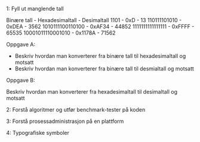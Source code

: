 1: Fyll ut manglende tall

Binære tall - Hexadesimaltall - Desimaltall 
1101 - 0xD - 13
110111101010 - 0xDEA - 3562
1010111100110100 - 0xAF34 - 44852
1111111111111111 - 0xFFFF - 65535
10001011110001010 - 0x1178A - 71562

Oppgave A:

- Beskriv hvordan man konverterer fra binære tall til hexadesimaltall og motsatt
- Beskriv hvordan man konverterer fra binære tall til desmialtall og motsatt

Oppgave B:

Beskriv hvordan man konverterer fra hexadesimaltall til desimaltall og motsatt

2: Forstå algoritmer og utfør benchmark-tester på koden

3: Forstå prosessadministrasjon på en plattform

4: Typografiske symboler
